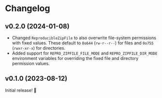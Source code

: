 # Changelog

## v0.2.0 (2024-01-08)

- Changed `ReproducibleZipFile` to also overwrite file-system permissions with fixed values. These default to `0o644` (`rw-r--r--`) for files and `0o755` (`rwxr-xr-x`) for directories.
- Added support for `REPRO_ZIPFILE_FILE_MODE` and `REPRO_ZIPFILE_DIR_MODE` environment variables for overriding the fixed file and directory permission values.

## v0.1.0 (2023-08-12)

Initial release! 🎉
